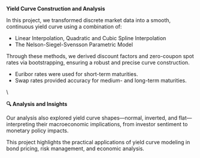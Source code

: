 **Yield Curve Construction and Analysis**

In this project, we transformed discrete market data into a smooth, continuous yield curve using a combination of:
- Linear Interpolation, Quadratic and Cubic Spline Interpolation
- The Nelson-Siegel-Svensson Parametric Model

Through these methods, we derived discount factors and zero-coupon spot rates via bootstrapping, ensuring a robust and precise curve construction.
- Euribor rates were used for short-term maturities.
- Swap rates provided accuracy for medium- and long-term maturities.

\


**🔍 Analysis and Insights**

Our analysis also explored yield curve shapes—normal, inverted, and flat—interpreting their macroeconomic implications, from investor sentiment to monetary policy impacts.

This project highlights the practical applications of yield curve modeling in bond pricing, risk management, and economic analysis.

